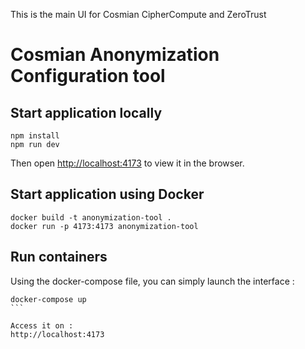 This is the main UI for Cosmian CipherCompute and ZeroTrust

# Cosmian Anonymization Configuration tool

## Start application locally

```
npm install
npm run dev
```

Then open [http://localhost:4173](http://localhost:4173) to view it in the browser.

## Start application using Docker

```
docker build -t anonymization-tool .
docker run -p 4173:4173 anonymization-tool
```

## Run containers
Using the docker-compose file, you can simply launch the interface :
````
docker-compose up
```

Access it on :
http://localhost:4173
